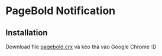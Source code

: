 # PageBold Notification

## Installation

Download file [pagebold.crx](https://github.com/dungps/pagebold-notification/releases/download/1.0/pagebold.crx) và kéo thả vào Google Chrome :D
